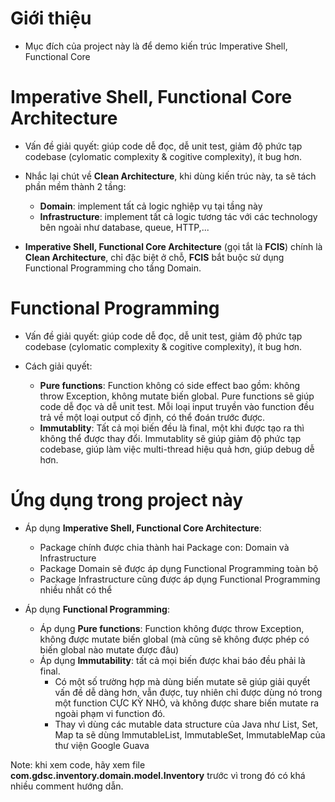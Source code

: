 # Giới thiệu
- Mục đích của project này là để demo kiến trúc Imperative Shell, Functional Core

# Imperative Shell, Functional Core Architecture
- Vấn đề giải quyết: giúp code dễ đọc, dễ unit test, giảm độ phức tạp codebase (cylomatic complexity & cogitive complexity), ít bug hơn.

- Nhắc lại chút về **Clean Architecture**, khi dùng kiến trúc này, ta sẽ tách phần mềm thành 2 tầng:
    - **Domain**: implement tất cả logic nghiệp vụ tại tầng này
    - **Infrastructure**: implement tất cả logic tương tác với các technology bên ngoài như database, queue, HTTP,...

- **Imperative Shell, Functional Core Architecture** (gọi tắt là **FCIS**) chính là **Clean Architecture**, chỉ đặc biệt ở chỗ, **FCIS** bắt buộc sử dụng Functional Programming cho tầng Domain.

# Functional Programming
- Vấn đề giải quyết: giúp code dễ đọc, dễ unit test, giảm độ phức tạp codebase (cylomatic complexity & cogitive complexity), ít bug hơn.

- Cách giải quyết:
    - **Pure functions**: Function không có side effect bao gồm: không throw Exception, không mutate biến global. Pure functions sẽ giúp code dễ đọc và dễ unit test. Mỗi loại input truyền vào function đều trả về một loại output cố định, có thể đoán trước được.
    - **Immutablity**:   Tất cả mọi biến đều là final, một khi được tạo ra thì không thể được thay đổi. Immutablity sẽ giúp giảm độ phức tạp codebase, giúp làm việc multi-thread hiệu quả hơn, giúp debug dễ hơn.

# Ứng dụng trong project này

- Áp dụng **Imperative Shell, Functional Core Architecture**:
    - Package chính được chia thành hai Package con: Domain và Infrastructure
    - Package Domain sẽ được áp dụng Functional Programming toàn bộ
    - Package Infrastructure cũng được áp dụng Functional Programming nhiều nhất có thể

- Áp dụng **Functional Programming**:
    - Áp dụng **Pure functions**: Function không được throw Exception, không được mutate biến global (mà cũng sẽ không được phép có biến global nào mutate được đâu)
    - Áp dụng **Immutability**: tất cả mọi biến được khai báo đều phải là final.
        - Có một số trường hợp mà dùng biến mutate sẽ giúp giải quyết vấn đề dễ dàng hơn, vẫn được, tuy nhiên chỉ được dùng nó trong một function CỰC KỲ NHỎ, và không được share biến mutate ra ngoài phạm vi function đó.
        - Thay vì dùng các mutable data structure của Java như List, Set, Map ta sẽ dùng ImmutableList, ImmutableSet, ImmutableMap của thư viện Google Guava

Note: khi xem code, hãy xem file **com.gdsc.inventory.domain.model.Inventory** trước vì trong đó có khá nhiều comment hướng dẫn.
